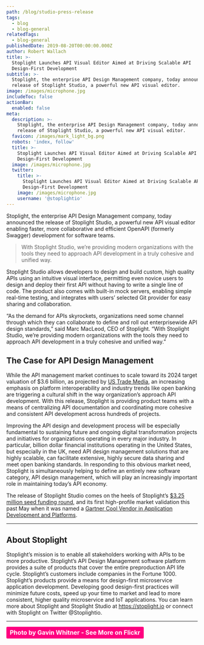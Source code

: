 ```yaml
---
path: /blog/studio-press-release
tags:
  - blog
  - blog-general
relatedTags:
  - blog-general
publishedDate: 2019-08-20T00:00:00.000Z
author: Robert Wallach
title: >-
  Stoplight Launches API Visual Editor Aimed at Driving Scalable API
  Design-First Development
subtitle: >-
  Stoplight, the enterprise API Design Management company, today announced the
  release of Stoplight Studio, a powerful new API visual editor.
image: /images/microphone.jpg
includeToc: false
actionBar:
  enabled: false
meta:
  description: >-
    Stoplight, the enterprise API Design Management company, today announced the
    release of Stoplight Studio, a powerful new API visual editor.
  favicon: /images/mark_light_bg.png
  robots: 'index, follow'
  title: >-
    Stoplight Launches API Visual Editor Aimed at Driving Scalable API
    Design-First Development
  image: /images/microphone.jpg
  twitter:
    title: >-
      Stoplight Launches API Visual Editor Aimed at Driving Scalable API
      Design-First Development
    image: /images/microphone.jpg
    username: '@stoplightio'
---
```

Stoplight, the enterprise API Design Management company, today announced the release of Stoplight Studio, a powerful new API visual editor enabling faster, more collaborative and efficient OpenAPI (formerly Swagger) development for software teams.

> With Stoplight Studio, we’re providing modern organizations with the tools they need to approach API development in a truly cohesive and unified way.

Stoplight Studio allows developers to design and build custom, high quality APIs using an intuitive visual interface, permitting even novice users to design and deploy their first API without having to write a single line of code. The product also comes with built-in mock servers, enabling simple real-time testing, and integrates with users’ selected Git provider for easy sharing and collaboration.

“As the demand for APIs skyrockets, organizations need some channel through which they can collaborate to define and roll out enterprisewide API design standards,” said Marc MacLeod, CEO of Stoplight. “With Stoplight Studio, we’re providing modern organizations with the tools they need to approach API development in a truly cohesive and unified way.”

## The Case for API Design Management

While the API management market continues to scale toward its 2024 target valuation of $3.6 billion, as projected by [US Trade Media](https://cts.businesswire.com/ct/CT?id=smartlink&url=https%3A%2F%2Fustrademedia.com%2Fapi-management-market-latest-study-explores-gigantic-growth-mulesoft-tibco-software-axway-amazon-web-services%2F&esheet=52081290&newsitemid=20190820005232&lan=en-US&anchor=US+Trade+Media&index=2&md5=062a80e23b68ea19145e85dda6ccd87e), an increasing emphasis on platform interoperability and industry trends like open banking are triggering a cultural shift in the way organization’s approach API development. With this release, Stoplight is providing product teams with a means of centralizing API documentation and coordinating more cohesive and consistent API development across hundreds of projects.

Improving the API design and development process will be especially fundamental to sustaining future and ongoing digital transformation projects and initiatives for organizations operating in every major industry. In particular, billion dollar financial institutions operating in the United States, but especially in the UK, need API design management solutions that are highly scalable, can facilitate extensive, highly secure data sharing and meet open banking standards. In responding to this obvious market need, Stoplight is simultaneously helping to define an entirely new software category, API design management, which will play an increasingly important role in maintaining today’s API economy.

The release of Stoplight Studio comes on the heels of Stoplight’s [$3.25 million seed funding round](https://cts.businesswire.com/ct/CT?id=smartlink&url=https%3A%2F%2Fwww.businesswire.com%2Fnews%2Fhome%2F20181003005211%2Fen%2FStoplight-Lands-3.25M-Seed-Funding-Lead-Evolution&esheet=52081290&newsitemid=20190820005232&lan=en-US&anchor=%243.25+million+seed+funding+round&index=3&md5=0df05767ba2b132a6f9aa7deaa48a540), and its first high-profile market validation this past May when it was named a [Gartner Cool Vendor in Application Development and Platforms](/blog/gartner-cool-vendor).

---

## About Stoplight

Stoplight’s mission is to enable all stakeholders working with APIs to be more productive. Stoplight’s API Design Management software platform provides a suite of products that cover the entire preproduction API life cycle. Stoplight’s customers include companies in the Fortune 1000. Stoplight’s products provide a means for design-first microservice application development. Developing good design-first practices will minimize future costs, speed up your time to market and lead to more consistent, higher quality microservice and IoT applications. You can learn more about Stoplight and Stoplight Studio at https://stoplight.io or connect with Stoplight on Twitter @Stoplightio.

---
<a style="background-color:#ff0080;color:white;text-decoration:none;padding:4px 6px;font-family:-apple-system, BlinkMacSystemFont, &quot;San Francisco&quot;, &quot;Helvetica Neue&quot;, Helvetica, Ubuntu, Roboto, Noto, &quot;Segoe UI&quot;, Arial, sans-serif;font-size:16px;font-weight:bold;line-height:1.2;display:inline-block;border-radius:3px" href="https://www.flickr.com/photos/156466858@N02/" title="See Photos from Gavin Whitner"><span style="display:inline-block;padding:2px 3px"></i>Photo by Gavin Whitner - See More on Flickr</span></a>

<!-- **_[Photo by Gavin Whitner](https://www.flickr.com/photos/156466858@N02/49398518677/)_**   -->